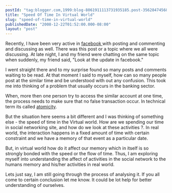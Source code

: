```yaml
---
postId: "tag:blogger.com,1999:blog-8061911113731935185.post-3562847456871454411"
title: "Speed Of Time In Virtual World"
slug: "speed-of-time-in-virtual-world"
publishedDate: "2008-12-22T01:52:00.000-08:00"
layout: "post"
---
```


Recently, I have been very active in [facebook](http://www.facebook.com/)[
](http://www.facebook.com/)with posting and commenting and discussing as well.
There was this post or a topic where we all were discussing. At late night, I
and my friend were chatting on the same topic when suddenly, my friend said,
"Look at the update in facebook."  

  

I went straight there and to my surprise found so many posts and comments
waiting to be read. At that moment I said to myself, how can so many people
post at the similar time and be understood with out any confusion. This took
me into thinking of a problem that usually occurs in the banking sector.

  

When, more then one person try to access the similar account at one time, the
process needs to make sure that no false transaction occur. In technical term
its called [atomicity](http://en.wikipedia.org/wiki/Atomicity).  

  

But the situation here seems a bit different and I was thinking of something
else - the speed of time in the Virtual world. How are we spending our time in
social networking site, and how do we look at these activities ?. In real
world, the interaction happens in a fixed amount of time with certain
constraint and we have a memory of that event as a particular date.

  

But, in virtual world how do it affect our memory which in itself is so
strongly bonded with the speed or the flow of time. Thus, I am exploring
myself into understanding the affect of activities in the social network to
the humans memory and his/her activities in real world.

  

Lets just say, I am still going through the process of analysing it. If you
all come to certain conclusion let me know. It could be lot help for better
understanding of ourselves.

